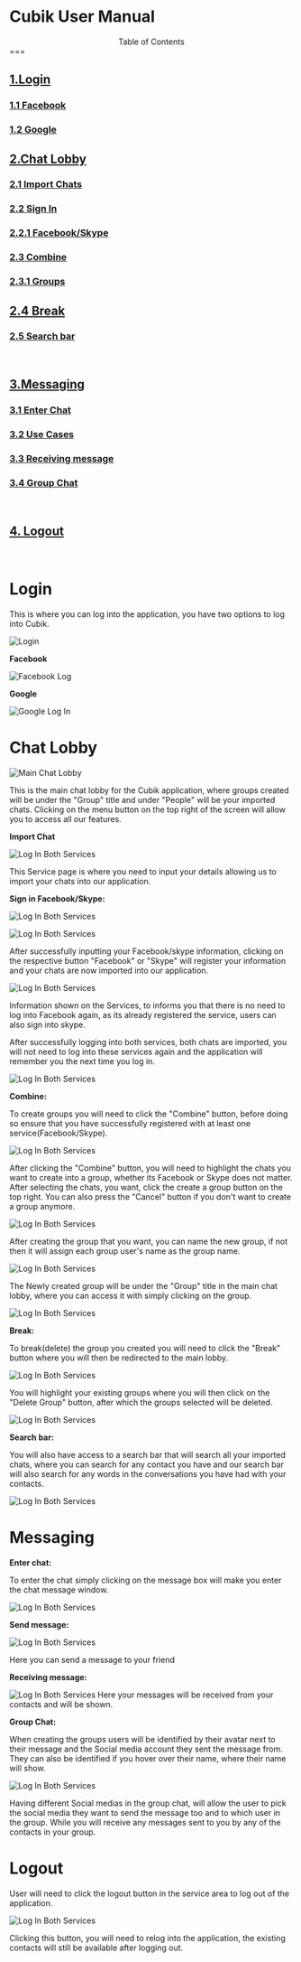 <h1>Cubik User Manual</h1>

<center>Table of Contents</center>
===
&nbsp;

## [1.Login](#1-)
### [1.1 Facebook](#11-)	
### [1.2 Google](#12-)	


## [2.Chat Lobby](#2-)
### [2.1 Import Chats](#21)	
### [2.2 Sign In](#-341-)
### [2.2.1 Facebook/Skype](#-)		
### [2.3 Combine](#23-)
### [2.3.1 Groups](#24-)		
##  [2.4 Break](#3-)
### [2.5 Search bar](#32-)

&nbsp;
## [3.Messaging](#2-)
### [3.1 Enter Chat](#33-)
### [3.2 Use Cases](#-34-)
### [3.3 Receiving message](#-341-)
###  [3.4 Group Chat](#-342-r)

&nbsp;
## [4. Logout](#-4-)
&nbsp;








# Login

This is where you can log into the application, you have two options to log into Cubik.


![Login](Login.png "Login.png")





**Facebook**

![Facebook Log](facebook_log.png "facebook_log.png") 

**Google**

![Google Log In](GoogleLogIn.png "GoogleLogIn.png") 


# Chat Lobby


![Main Chat Lobby](MainChatLobby.png "MainChatLobby.png") 


This is the main chat lobby for the Cubik application, where groups created will be under the &quot;Group&quot; title and under &quot;People&quot; will be your imported chats. Clicking on the menu button on the top right of the screen will allow you to access all our features.

**Import Chat**


![Log In Both Services](LogInBothService.png "LogInBothService") 


This Service page is where you need to input your details allowing us to import your chats into our application.



**Sign in Facebook/Skype:**

![Log In Both Services](FilledInRegister.PNG "LogInBothService") 




![Log In Both Services](Succesf.png "LogInBothService") 


After successfully inputting your Facebook/skype information, clicking on the respective button &quot;Facebook&quot; or &quot;Skype&quot; will register your information and your chats are now imported into our application.

![Log In Both Services](fb_registered.png "LogInBothService") 

Information shown on the Services, to informs you that there is no need to log into Facebook again, as its already registered the service, users can also sign into skype.

After successfully logging into both services, both chats are imported, you will not need to log into these services again and the application will remember you the next time you log in.


![Log In Both Services](bothServiceReg.png "bothServiceReg") 





**Combine:**

To create groups you will need to click the &quot;Combine&quot; button, before doing so ensure that you have successfully registered with at least one service(Facebook/Skype).



![Log In Both Services](makegroup.png "MakingGroup") 

After clicking the &quot;Combine&quot; button, you will need to highlight the chats you want to create into a group, whether its Facebook or Skype does not matter. After selecting the chats, you want, click the create a group button on the top right. You can also press the &quot;Cancel&quot; button if you don&#39;t want to create a group anymore.


![Log In Both Services](CreateButtonClicked.png "CreateButtonClicked") 




After creating the group that you want, you can name the new group, if not then it will assign each group user&#39;s name as the group name.


![Log In Both Services](NameGroup.png "NameGroup") 

The Newly created group will be under the &quot;Group&quot; title in the main chat lobby, where you can access it with simply clicking on the group.


![Log In Both Services](createdGroup.png "createdGroup") 








**Break:**


To break(delete) the group you created you will need to click the &quot;Break&quot; button where you will then be redirected to the main lobby.

![Log In Both Services](breakButton.png "breakButton") 

You will highlight your existing groups where you will then click on the &quot;Delete Group&quot; button, after which the groups selected will be deleted.



![Log In Both Services](delete.png "delete") 



**Search bar:**

You will also have access to a search bar that will search all your imported chats, where you can search for any contact you have and our search bar will also search for any words in the conversations you have had with your contacts.



![Log In Both Services](Search.png "MakingGroup") 


# Messaging

  **Enter chat:**

 

To enter the chat simply clicking on the message box will make you enter the chat message window.

![Log In Both Services](enterChat.PNG "enterChat") 

**Send message:**


![Log In Both Services](send_message.PNG "enterChat")

Here you can send a message to your friend

**Receiving message:**


![Log In Both Services](receiveMessage.PNG "receiveMessage")
Here your messages will be received from your contacts and will be shown.

**Group Chat:**

When creating the groups users will be identified by their avatar next to their message and the Social media account they sent the message from. They can also be identified if you hover over their name, where their name will show.


![Log In Both Services](GroupChat.png "GroupChat") 

Having different Social medias in the group chat, will allow the user to pick the social media they want to send the message too and to which user in the group. While you will receive any messages sent to you by any of the contacts in your group.



# Logout

User will need to click the logout button in the service area to log out of the application.



![Log In Both Services](logOut.png "logOut") 

Clicking this button, you will need to relog into the application, the existing contacts will still be available after logging out.